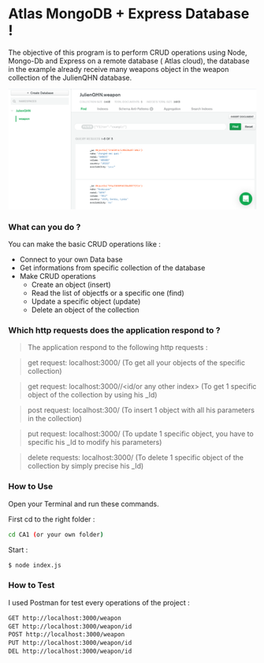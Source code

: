 # Atlas MongoDB + Express Database ! 

The objective of this program is to perform CRUD operations using Node, Mongo-Db and Express on a remote database ( Atlas cloud), the database in the example already receive many weapons object in the weapon collection of the JulienQHN database.


![GitHub Logo](MDscreen.PNG)

### What can you do ? 

You can make the basic CRUD operations like :
  - Connect to your own Data base
  - Get informations from specific collection of the database
  - Make CRUD operations
      - Create an object (insert)
      - Read the list of objectfs or a specific one (find)
      - Update a specific object (update)
      - Delete an object of the collection

### Which http requests does the application respond to ? 

>  The application respond to the following http requests :

> get request: localhost:3000/<your collection> 
(To get all your objects of the specific collection)

> get request: localhost:3000/<your collection>/<id/or any other index>
(To get 1 specific object of the collection by using his _Id)

> post request: localhost:300/<your collection> 
(To insert 1 object with all his parameters in the collection) 

> put request: localhost:3000/<your collection>
(To update 1 specific object, you have to specific his _Id to modify his parameters)

> delete requests: localhost:3000/<your collection>
(To delete 1 specific object of the collection by simply precise his _Id)

### How to Use 
Open your Terminal and run these commands.

First cd to the right folder :
```sh
cd CA1 (or your own folder)
```
Start :
```sh
$ node index.js
```

### How to Test

I used Postman for test every operations of the project :
```sh
GET http://localhost:3000/weapon
GET http://localhost:3000/weapon/id
POST http://localhost:3000/weapon
PUT http://localhost:3000/weapon/id
DEL http://localhost:3000/weapon/id
```
